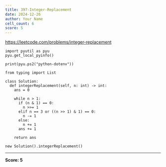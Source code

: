 ```yaml
---
title: 397-Integer-Replacement
date: 2024-12-26
author: Your Name
cell_count: 6
score: 5
---
```


https://leetcode.com/problems/integer-replacement


```
import pyutil as pyu
pyu.get_local_pyinfo()
```


```
print(pyu.ps2("python-dotenv"))
```


```
from typing import List
```


```
class Solution:
  def integerReplacement(self, n: int) -> int:
    ans = 0

    while n > 1:
      if (n & 1) == 0:
        n >>= 1
      elif n == 3 or ((n >> 1) & 1) == 0:
        n -= 1
      else:
        n += 1
      ans += 1

    return ans
```


```
new Solution().integerReplacement()
```


---
**Score: 5**